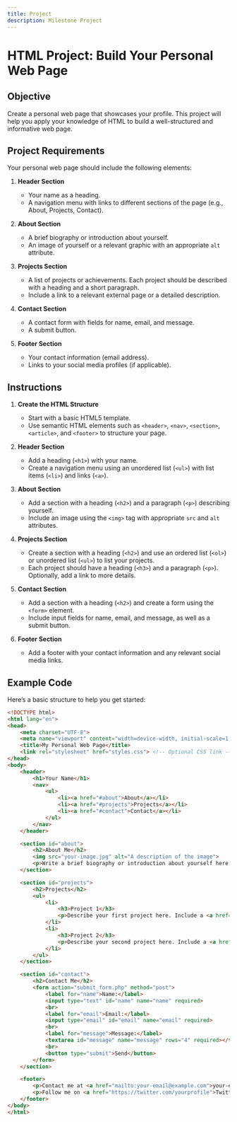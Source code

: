 ```yaml
---
title: Project
description: Milestone Project
---
```


# HTML Project: Build Your Personal Web Page

## Objective

Create a personal web page that showcases your profile. This project will help you apply your knowledge of HTML to build a well-structured and informative web page.

## Project Requirements

Your personal web page should include the following elements:

1. **Header Section**
    - Your name as a heading.
    - A navigation menu with links to different sections of the page (e.g., About, Projects, Contact).

2. **About Section**
    - A brief biography or introduction about yourself.
    - An image of yourself or a relevant graphic with an appropriate `alt` attribute.

3. **Projects Section**
    - A list of projects or achievements. Each project should be described with a heading and a short paragraph.
    - Include a link to a relevant external page or a detailed description.

4. **Contact Section**
    - A contact form with fields for name, email, and message.
    - A submit button.

5. **Footer Section**
    - Your contact information (email address).
    - Links to your social media profiles (if applicable).

## Instructions

1. **Create the HTML Structure**
    - Start with a basic HTML5 template.
    - Use semantic HTML elements such as `<header>`, `<nav>`, `<section>`, `<article>`, and `<footer>` to structure your page.

2. **Header Section**
    - Add a heading (`<h1>`) with your name.
    - Create a navigation menu using an unordered list (`<ul>`) with list items (`<li>`) and links (`<a>`).

3. **About Section**
    - Add a section with a heading (`<h2>`) and a paragraph (`<p>`) describing yourself.
    - Include an image using the `<img>` tag with appropriate `src` and `alt` attributes.

4. **Projects Section**
    - Create a section with a heading (`<h2>`) and use an ordered list (`<ol>`) or unordered list (`<ul>`) to list your projects.
    - Each project should have a heading (`<h3>`) and a paragraph (`<p>`). Optionally, add a link to more details.

5. **Contact Section**
    - Add a section with a heading (`<h2>`) and create a form using the `<form>` element.
    - Include input fields for name, email, and message, as well as a submit button.

6. **Footer Section**
    - Add a footer with your contact information and any relevant social media links.

## Example Code

Here’s a basic structure to help you get started:

```html
<!DOCTYPE html>
<html lang="en">
<head>
    <meta charset="UTF-8">
    <meta name="viewport" content="width=device-width, initial-scale=1.0">
    <title>My Personal Web Page</title>
    <link rel="stylesheet" href="styles.css"> <!-- Optional CSS link -->
</head>
<body>
    <header>
        <h1>Your Name</h1>
        <nav>
            <ul>
                <li><a href="#about">About</a></li>
                <li><a href="#projects">Projects</a></li>
                <li><a href="#contact">Contact</a></li>
            </ul>
        </nav>
    </header>

    <section id="about">
        <h2>About Me</h2>
        <img src="your-image.jpg" alt="A description of the image">
        <p>Write a brief biography or introduction about yourself here.</p>
    </section>

    <section id="projects">
        <h2>Projects</h2>
        <ul>
            <li>
                <h3>Project 1</h3>
                <p>Describe your first project here. Include a <a href="https://example.com">link</a> if applicable.</p>
            </li>
            <li>
                <h3>Project 2</h3>
                <p>Describe your second project here. Include a <a href="https://example.com">link</a> if applicable.</p>
            </li>
        </ul>
    </section>

    <section id="contact">
        <h2>Contact Me</h2>
        <form action="submit_form.php" method="post">
            <label for="name">Name:</label>
            <input type="text" id="name" name="name" required>
            <br>
            <label for="email">Email:</label>
            <input type="email" id="email" name="email" required>
            <br>
            <label for="message">Message:</label>
            <textarea id="message" name="message" rows="4" required></textarea>
            <br>
            <button type="submit">Send</button>
        </form>
    </section>

    <footer>
        <p>Contact me at <a href="mailto:your-email@example.com">your-email@example.com</a></p>
        <p>Follow me on <a href="https://twitter.com/yourprofile">Twitter</a> | <a href="https://linkedin.com/in/yourprofile">LinkedIn</a></p>
    </footer>
</body>
</html>
```